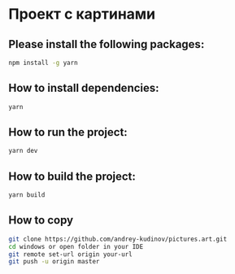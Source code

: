 # Проект с картинами

## Please install the following packages:

```bash
npm install -g yarn
```

## How to install dependencies:

```bash
yarn
```

## How to run the project:

```bash
yarn dev
```

## How to build the project:

```bash
yarn build
```

## How to copy
  
```bash
git clone https://github.com/andrey-kudinov/pictures.art.git
cd windows or open folder in your IDE
git remote set-url origin your-url
git push -u origin master
```
